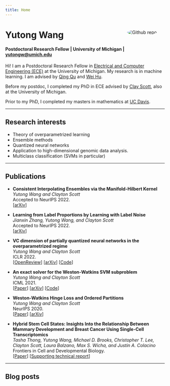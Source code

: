 ```yaml
---
title: Home
---
```


<img src="me.jpg" style="border-radius:50%;max-width:25%;min-width:40px;float:right;margin:25px" alt="Github repo" />

# Yutong Wang
#### Postdoctoral Research Fellow |  University of Michigan | <A HREF="mailto: yutongw@umich.edu" > yutongw@umich.edu </A>

<!-- <span><img src="email.png" style="width:120px" alt="email" /></span>
-->


Hi! I am a Postdoctoral Research Fellow in [Electrical and Computer Engineering (ECE)](https://ece.engin.umich.edu/) at the University of Michigan. 
My research is in machine learning. 
I am advised by 
[Qing Qu](https://qingqu.engin.umich.edu/)
and
[Wei Hu](https://weihu.me/).


Before my postdoc, I completed my PhD in ECE advised by
[Clay Scott](http://web.eecs.umich.edu/~cscott/), also at the University of Michigan.

Prior to my PhD, I completed my masters in mathematics at [UC Davis](https://www.math.ucdavis.edu/).

---

## Research interests

- Theory of overparametrized learning
- Ensemble methods
- Quantized neural networks
- Application to high-dimensional genomic data analysis.
- Multiclass classification (SVMs in particular)

<!-- 
---
## Preprints
-->


---
## Publications


- **Consistent Interpolating Ensembles via the Manifold-Hilbert Kernel**</br>
*Yutong Wang and Clayton Scott*</br> 
Accepted to NeurIPS 2022.</br> 
[[arXiv](https://arxiv.org/abs/2205.09342)]

- **Learning from Label Proportions by Learning with Label Noise**</br>
*Jianxin Zhang, Yutong Wang, and Clayton Scott*</br>
Accepted to NeurIPS 2022.</br> 
[[arXiv](https://arxiv.org/abs/2203.02496)]


- **VC dimension of partially quantized neural networks in the overparametrized regime**</br>
*Yutong Wang and Clayton Scott*</br> 
ICLR 2022.</br> 
[[OpenReview](https://openreview.net/forum?id=7udZAsEzd60)]
[[arXiv](https://arxiv.org/abs/2110.02456)]
[[Code](https://github.com/YutongWangUMich/HANN)]
- **An exact solver for the Weston-Watkins SVM subproblem**</br>
*Yutong Wang and Clayton Scott*</br> 
ICML 2021.</br> 
[[Paper](https://proceedings.mlr.press/v139/wang21u.html)]
[[arXiv](https://arxiv.org/abs/2102.05640)]
[[Code](https://github.com/YutongWangUMich/liblinear/)]
- **Weston-Watkins Hinge Loss and Ordered Partitions**</br>
*Yutong Wang and Clayton Scott*</br> 
NeurIPS 2020.</br> 
[[Paper](https://papers.nips.cc/paper/2020/hash/e5e6851e7f7ffd3530e7389e183aa468-Abstract.html)]
[[arXiv](https://arxiv.org/abs/2006.07346)]
- **Hybrid Stem Cell States: Insights Into the Relationship Between Mammary Development and Breast Cancer Using Single-Cell Transcriptomics**</br>
*Tasha Thong, Yutong Wang, Michael D. Brooks, Christopher T. Lee, Clayton Scott, Laura Balzano, Max S. Wicha, and Justin A. Colacino* </br>
Frontiers in Cell and Developmental Biology.</br>
[[Paper](https://www.frontiersin.org/articles/10.3389/fcell.2020.00288/full)]
[[Supporting technical report](https://www.biorxiv.org/content/10.1101/637488v1?rss=1)]


---
## Blog posts
